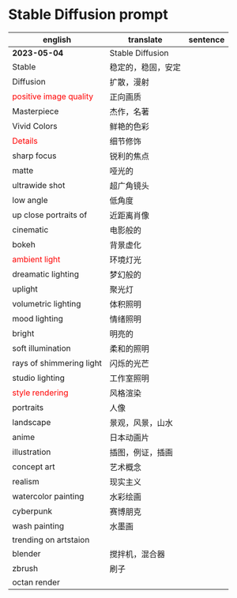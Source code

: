 # Stable Diffusion prompt

| english | translate | sentence |
| --- | ---- | ------ |
| **2023-05-04** | Stable Diffusion |
| Stable | 稳定的，稳固，安定 |
| Diffusion | 扩散，漫射 |
| <font color=red>positive image quality</font> | 正向画质 |
| Masterpiece | 杰作，名著 |
| Vivid Colors | 鲜艳的色彩 |
| <font color=red>Details</font> | 细节修饰 |
| sharp focus | 锐利的焦点 |
| matte | 哑光的 |
| ultrawide shot | 超广角镜头 |
| low angle | 低角度 |
| up close portraits of | 近距离肖像 |
| cinematic | 电影般的 |
| bokeh | 背景虚化 |
| <font color=red>ambient light</font> | 环境灯光 |
| dreamatic lighting | 梦幻般的 |
| uplight | 聚光灯 |
| volumetric lighting | 体积照明 |
| mood lighting | 情绪照明 |
| bright | 明亮的 |
| soft illumination | 柔和的照明 |
| rays of shimmering light | 闪烁的光芒 |
| studio lighting | 工作室照明 |
| <font color=red>style rendering</font> | 风格渲染 |
| portraits | 人像 |
| landscape | 景观，风景，山水 |
| anime | 日本动画片 |
| illustration | 插图，例证，插画 |
| concept art | 艺术概念 |
| realism | 现实主义 |
| watercolor painting | 水彩绘画 |
| cyberpunk | 赛博朋克 |
| wash painting | 水墨画 |
| trending on artstaion | |
| blender | 搅拌机，混合器 |
| zbrush | 刷子 |
| octan render | |
